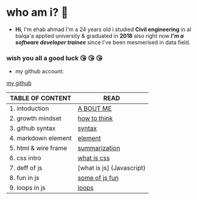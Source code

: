  # who am i? :slightly_frowning_face:
- **Hi**, I'm ehab ahmad I'm a 24 years old i studied **Civil engineering** in al balqa'a applied university & graduated in **2018** also right now ***I'm a software developer trainee*** since I've been mesmerised in data field.
### wish you all a good luck :kissing_heart: :kissing_heart: :kissing_heart:                                                         
- my github account: 

[my github](https://github.com/ehab-ahma)


| TABLE OF CONTENT |  READ                     |
|---               | ---                       |
| 1. intoduction     | [A BOUT ME](introd)     |                      
| 2. growth mindset| [how to think](mindset)   |
| 3. github syntax | [syntax](github)          |
| 4. markdown element |[element](markdown)     |
| 5. html & wire frame | [summarization](sum)  |
| 6. css intro     | [what is css](css)        |  
| 7. deff of js | [what is js] (Javascript)    |
| 8. fun in js  | [some of js fun](jsfunction) |   
| 9. loops in js | [loops](loops)              |
 
